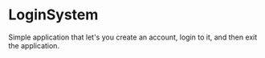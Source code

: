# LoginSystem
Simple application that let's you create an account, login to it, and then exit the application.
